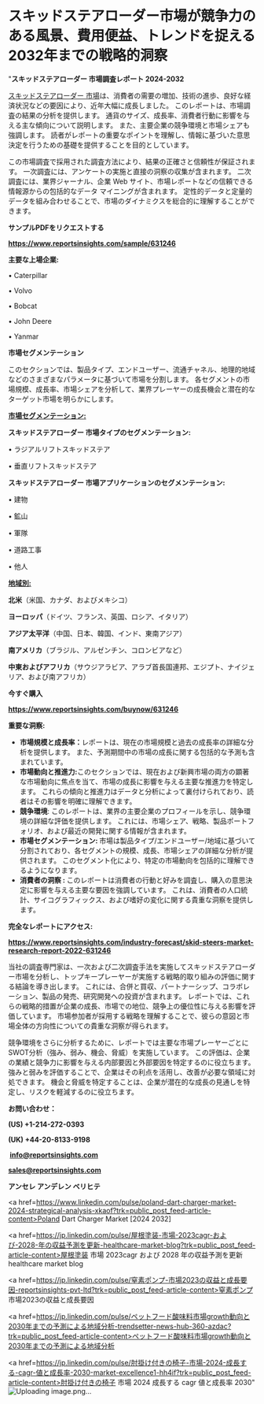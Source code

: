 # スキッドステアローダー市場が競争力のある風景、費用便益、トレンドを捉える2032年までの戦略的洞察

 "<strong>スキッドステアローダー 市場調査レポート 2024-2032</strong>

<a href=https://www.reportsinsights.com/sample/631246>スキッドステアローダー 市場</a>は、消費者の需要の増加、技術の進歩、良好な経済状況などの要因により、近年大幅に成長しました。 このレポートは、市場調査の結果の分析を提供します。 通貨のサイズ、成長率、消費者行動に影響を与える主な傾向について説明します。 また、主要企業の競争環境と市場シェアも強調します。 読者がレポートの重要なポイントを理解し、情報に基づいた意思決定を行うための基礎を提供することを目的としています。

この市場調査で採用された調査方法により、結果の正確さと信頼性が保証されます。 一次調査には、アンケートの実施と直接の洞察の収集が含まれます。 二次調査には、業界ジャーナル、企業 Web サイト、市場レポートなどの信頼できる情報源からの包括的なデータ マイニングが含まれます。 定性的データと定量的データを組み合わせることで、市場のダイナミクスを総合的に理解することができます。

<strong><b>サンプルPDFをリクエストする</b></strong>

<a href=https://www.reportsinsights.com/sample/631246><strong><u>https://www.reportsinsights.com/sample/631246</u></strong></a>

<strong>主要な上場企業:</strong>

• Caterpillar

• Volvo

• Bobcat

• John Deere

• Yanmar

<strong>市場セグメンテーション</strong>

このセクションでは、製品タイプ、エンドユーザー、流通チャネル、地理的地域などのさまざまなパラメータに基づいて市場を分割します。 各セグメントの市場規模、成長率、市場シェアを分析して、業界プレーヤーの成長機会と潜在的なターゲット市場を明らかにします。

<strong><u>市場セグメンテーション</u></strong><strong><u>:</u></strong>

<strong>スキッドステアローダー 市場タイプのセグメンテーション:</strong>

• ラジアルリフトスキッドステア

• 垂直リフトスキッドステア

<strong>スキッドステアローダー 市場アプリケーションのセグメンテーション:</strong>

• 建物

• 鉱山

• 軍隊

• 道路工事

• 他人

<strong><u>地域別</u></strong><strong><u>:</u></strong>

<strong>北米</strong>（米国、カナダ、およびメキシコ）

<strong>ヨーロッパ</strong>（ドイツ、フランス、英国、ロシア、イタリア）

<strong>アジア太平洋</strong>（中国、日本、韓国、インド、東南アジア）

<strong>南アメリカ</strong>（ブラジル、アルゼンチン、コロンビアなど）

<strong>中東およびアフリカ</strong>（サウジアラビア、アラブ首長国連邦、エジプト、ナイジェリア、および南アフリカ）

<strong>今すぐ購入</strong>

<a href=https://www.reportsinsights.com/buynow/631246><strong><u>https://www.reportsinsights.com/buynow/631246</u></strong></a>

<strong>重要な洞察:</strong>
<ul>
  <li><strong>市場規模と成長率：</strong>レポートは、現在の市場規模と過去の成長率の詳細な分析を提供します。 また、予測期間中の市場の成長に関する包括的な予測も含まれています。</li>
  <li><strong>市場動向と推進力:</strong>このセクションでは、現在および新興市場の両方の顕著な市場動向に焦点を当て、市場の成長に影響を与える主要な推進力を特定します。 これらの傾向と推進力はデータと分析によって裏付けられており、読者はその影響を明確に理解できます。</li>
  <li><strong>競争環境</strong>: このレポートは、業界の主要企業のプロフィールを示し、競争環境の詳細な評価を提供します。 これには、市場シェア、戦略、製品ポートフォリオ、および最近の開発に関する情報が含まれます。</li>
  <li><strong>市場セグメンテーション: </strong>市場は製品タイプ/エンドユーザー/地域に基づいて分割されており、各セグメントの規模、成長、市場シェアの詳細な分析が提供されます。 このセグメント化により、特定の市場動向を包括的に理解できるようになります。</li>
  <li><strong>消費者の洞察 : </strong>このレポートは消費者の行動と好みを調査し、購入の意思決定に影響を与える主要な要因を強調しています。 これは、消費者の人口統計、サイコグラフィックス、および嗜好の変化に関する貴重な洞察を提供します。</li>
</ul>
<strong>完全なレポートにアクセス:</strong>

<a href=https://www.reportsinsights.com/industry-forecast/skid-steers-market-research-report-2022-631246><strong><u><b>https://www.reportsinsights.com/industry-forecast/skid-steers-market-research-report-2022-631246</b></u></strong></a>

当社の調査専門家は、一次および二次調査手法を実施してスキッドステアローダー市場を分析し、トップキープレーヤーが実施する戦略的取り組みの評価に関する結論を導き出します。 これには、合併と買収、パートナーシップ、コラボレーション、製品の発売、研究開発への投資が含まれます。 レポートでは、これらの戦略的措置が企業の成長、市場での地位、競争上の優位性に与える影響を評価しています。 市場参加者が採用する戦略を理解することで、彼らの意図と市場全体の方向性についての貴重な洞察が得られます。

競争環境をさらに分析するために、レポートでは主要な市場プレーヤーごとにSWOT分析（強み、弱み、機会、脅威）を実施しています。 この評価は、企業の業績と競争力に影響を与える内部要因と外部要因を特定するのに役立ちます。 強みと弱みを評価することで、企業はその利点を活用し、改善が必要な領域に対処できます。 機会と脅威を特定することは、企業が潜在的な成長の見通しを特定し、リスクを軽減するのに役立ちます。

<strong>お問い合わせ：</strong>

<strong>(US) +1-214-272-0393</strong>

<strong>(UK) +44-20-8133-9198</strong>

<strong> </strong><a href=info@reportsinsights.com><strong><u>info@reportsinsights.com</u></strong></a>

<a href=sales@reportsinsights.com><strong><u>sales@reportsinsights.com</u></strong></a>

<strong>アンセレ アンデレン ベリヒテ</strong>

<a href=https://www.linkedin.com/pulse/poland-dart-charger-market-2024-strategical-analysis-xkaof?trk=public_post_feed-article-content>Poland Dart Charger Market [2024 2032]</a>

<a href=https://jp.linkedin.com/pulse/屋根塗装-市場-2023cagr-および-2028-年の収益予測を更新-healthcare-market-blog?trk=public_post_feed-article-content>屋根塗装 市場 2023cagr および 2028 年の収益予測を更新 healthcare market blog</a>

<a href=https://jp.linkedin.com/pulse/窒素ポンプ-市場2023の収益と成長要因-reportsinsights-pvt-ltd?trk=public_post_feed-article-content>窒素ポンプ 市場2023の収益と成長要因</a>

<a href=https://jp.linkedin.com/pulse/ペットフード酸味料市場growth動向と2030年までの予測による地域分析-trendsetter-news-hub-360-azdac?trk=public_post_feed-article-content>ペットフード酸味料市場growth動向と2030年までの予測による地域分析</a>

<a href=https://jp.linkedin.com/pulse/肘掛け付きの椅子-市場-2024-成長する-cagr-値と成長率-2030-market-excellence1-hh4if?trk=public_post_feed-article-content>肘掛け付きの椅子 市場 2024 成長する cagr 値と成長率 2030</a>"
![Uploading image.png…]()
